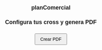 # planComercial
<!DOCTYPE html>
<html lang="es">
<head>
  <meta charset="UTF-8">
  <meta name="viewport" content="width=device-width, initial-scale=1.0">
  <title>Elige tu cross y genera PDF</title>
  <script src="https://cdnjs.cloudflare.com/ajax/libs/jspdf/2.5.1/jspdf.umd.min.js"></script>
  <style>
    body { font-family: Arial, sans-serif; padding: 10px; margin: 0; }
    h1 { font-size: 18px; text-align: center; margin-bottom: 10px; }
    #inputs { display: grid; grid-template-columns: repeat(3, 1fr); gap: 10px; }
    .item {
      border: 1px solid #ccc;
      padding: 8px;
      transition: opacity 0.2s;
    }
    .item label { display: block; margin: 4px 0; font-size: 12px; }
    .item select, .item input[type="text"], .item input[type="checkbox"] {
      width: 100%; padding: 4px; font-size: 12px; box-sizing: border-box;
    }
    .preview-container { position: relative; margin-top: 6px; }
    .preview-container img.preview { width: 100%; height: auto; border: 1px solid #ddd; }
    .preview-container img.logo { position: absolute; width: 20px; top: 4px; left: 4px; pointer-events: none; }
    button { display: block; margin: 15px auto; padding: 8px 16px; font-size: 14px; }
    @media (max-width: 768px) { #inputs { grid-template-columns: 1fr; } }
  </style>
</head>
<body>
  <h1>Configura tus cross y genera PDF</h1>
  <div id="inputs"></div>
  <button id="btnGenerar">Crear PDF</button>

  <script>
    const tipos = ['Cross','Cabecera','Esfera o Exposicion Especial'];
    const container = document.getElementById('inputs');
    const bgUrl = 'https://www.carrefour.es/_includes/multimedia/es/logo-express-franquicias-inicio_20180820_tcm5-49264.png';
    const logoUrl = bgUrl;
    const defaultImageUrl = 'https://res.cloudinary.com/dylcexk0m/image/upload/v1750593766/Nombre1_wjs9n3.png';

    // Crear bloques: checkbox, select, nombre y preview fija
    for (let i = 1; i <= 10; i++) {
      const div = document.createElement('div');
      div.className = 'item';
      div.innerHTML = `
        <label><input type="checkbox" class="includeItem" checked> Elemento ${i}</label>
        <label>Tipo:<select class="plantilla">${tipos.map(t=>`<option>${t}</option>`).join('')}</select></label>
        <label>Nombre:<input type="text" class="nombre" placeholder="Nombre"></label>
        <div class="preview-container">
          <img class="preview" src="${defaultImageUrl}" alt="Vista previa">
          <img class="logo" src="${logoUrl}" alt="Logo">
        </div>`;
      container.appendChild(div);
    }

    // Toggle bloque y no hay cambios de imagen
    container.querySelectorAll('.item').forEach(item => {
      const chk = item.querySelector('.includeItem');
      chk.addEventListener('change', () => item.style.opacity = chk.checked ? '1' : '0.3');
    });

    // Convertir URL a DataURL
    async function toDataURL(url) {
      const res = await fetch(url).catch(() => null);
      if (!res) return null;
      const blob = await res.blob();
      return new Promise(res => {
        const reader = new FileReader();
        reader.onload = e => res(e.target.result);
        reader.readAsDataURL(blob);
      });
    }

    document.getElementById('btnGenerar').addEventListener('click', async () => {
      const { jsPDF } = window.jspdf;
      const doc = new jsPDF({unit:'pt',format:'letter'});
      const allItems = Array.from(document.querySelectorAll('.item'));
      const items = allItems.filter(it=> it.querySelector('.includeItem').checked);

      const [bgData, logoData, defaultImgData] = await Promise.all([
        toDataURL(bgUrl),
        toDataURL(logoUrl),
        toDataURL(defaultImageUrl)
      ]);

      const perPage = 6, cols = 3, rows = 2;
      const pw = doc.internal.pageSize.getWidth(), ph = doc.internal.pageSize.getHeight();
      const bw = (pw - 80)/cols, bh = (ph - 100)/rows;

      items.forEach((item, idx) => {
        if (idx > 0 && idx % perPage === 0) doc.addPage();
        if (idx % perPage === 0 && bgData) doc.addImage(bgData,'PNG', pw-100-40, 40, 100, 100);

        const ip = idx % perPage;
        const col = ip % cols;
        const row = Math.floor(ip/cols);
        const x = 40 + col*(bw+10);
        const y0 = 60 + row*(bh+10);
        let y = y0;

        const tipo = item.querySelector('.plantilla').value;
        const nombre = item.querySelector('.nombre').value || '(sin nombre)';
        const imgData = defaultImgData;

        doc.setFontSize(12);
        doc.text(`#${idx+1} ${tipo}`, x, y);
        y += 14;
        doc.setFontSize(10);
        doc.text(`Nombre: ${nombre}`, x, y);
        y += 16;

        if (imgData) {
          const sz = Math.min(bw-20, bh-40);
          doc.addImage(imgData, 'PNG', x, y, sz, sz);
          if (logoData) {
            const lsz = sz*0.2;
            doc.addImage(logoData, 'PNG', x+5, y+5, lsz, lsz);
          }
        }
      });

      doc.save('mis_10_cross.pdf');
    });
  </script>
</body>
</html>
